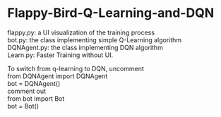 # Flappy-Bird-Q-Learning-and-DQN

flappy.py: a UI visualization of the training process\
bot.py: the class implementing simple Q-Learning algorithm\
DQNAgent.py: the class implementing DQN algorithm\
Learn.py: Faster Training without UI.

To switch from q-learning to DQN, uncomment\
from DQNAgent import DQNAgent\
bot = DQNAgent()\
comment out\
from bot import Bot\
bot = Bot()
